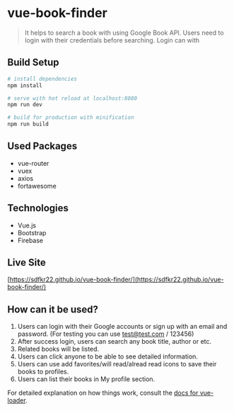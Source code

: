 # vue-book-finder

> It helps to search a book with using Google Book API. Users need to login with their credentials before searching. Login can with 

## Build Setup

``` bash
# install dependencies
npm install

# serve with hot reload at localhost:8080
npm run dev

# build for production with minification
npm run build
```
## Used Packages
- vue-router
- vuex
- axios
- fortawesome

## Technologies
- Vue.js
- Bootstrap
- Firebase

## Live Site
[https://sdfkr22.github.io/vue-book-finder/](https://sdfkr22.github.io/vue-book-finder/)

## How can it be used?
1. Users can login with their Google accounts or sign up with an email and password.
(For testing you can use test@test.com / 123456)
2. After success login, users can search any book title, author or etc.
3. Related books will be listed.
4. Users can click anyone to be able to see detailed information. 
5. Users can use add favorites/will read/alread read icons to save their books to profiles.
6. Users can list their books in My profile section.
 

For detailed explanation on how things work, consult the [docs for vue-loader](http://vuejs.github.io/vue-loader).
